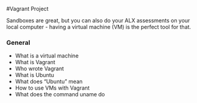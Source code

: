 #Vagrant Project

Sandboxes are great, but you can also do your ALX assessments on your local computer - having a virtual machine (VM) is the perfect tool for that.

### General
* What is a virtual machine
* What is Vagrant
* Who wrote Vagrant
* What is Ubuntu
* What does “Ubuntu” mean
* How to use VMs with Vagrant
* What does the command uname do